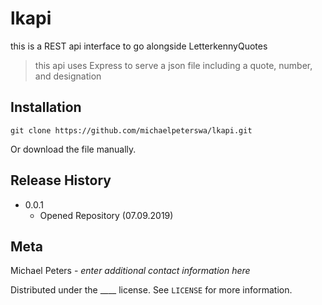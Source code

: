 # lkapi
this is a REST api interface to go alongside LetterkennyQuotes
> this api uses Express to serve a json file including a quote, number, and designation
## Installation
```
git clone https://github.com/michaelpeterswa/lkapi.git
```
Or download the file manually.
## Release History
* 0.0.1
   * Opened Repository (07.09.2019)
## Meta
Michael Peters - *enter additional contact information here*

Distributed under the ____ license. See ``LICENSE`` for more information.